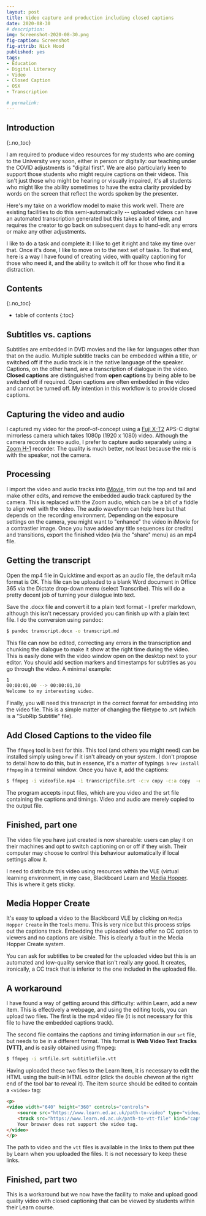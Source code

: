 ```yaml
---
layout: post
title: Video capture and production including closed captions 
date: 2020-08-30
# description: 
img: Screenshot-2020-08-30.png
fig-caption: Screenshot
fig-attrib: Nick Hood
published: yes
tags:
- Education
- Digital Literacy
- Video
- Closed Caption
- OSX
- Transcription

# permalink:
---
```

## Introduction
{:.no_toc}

I am required to produce video resources for my students who are coming to the University very soon, either in person or digitally: our teaching under the COVID adjustments is "digital first". We are also particularly keen to support those students who might require captions on their videos. This isn't just those who might be hearing or visually impaired, it's all students who might like the ability sometimes to have the extra clarity provided by words on the screen that reflect the words spoken by the presenter.

Here's my take on a workflow model to make this work well. There are existing facilities to do this semi-automatically -- uploaded videos can have an automated transcription generated but this takes a lot of time, and requires the creator to go back on subsequent days to hand-edit any errors or make any other adjustments.

I like to do a task and complete it: I like to get it right and take my time over that. Once it's done, I like to move on to the next set of tasks. To that end, here is a way I have found of creating video, with quality captioning for those who need it, and the ability to switch it off for those who find it a distraction.

## Contents
{:.no_toc}

* table of contents 
{:toc}


## Subtitles vs. captions

Subtitles are embedded in DVD movies and the like for languages other than that on the audio. Multiple subtitle tracks can be embedded within a title, or switched off if the audio track is in the native language of the speaker. Captions, on the other hand, are a transcription of dialogue in the video. **Closed captions** are distinguished from **open captions** by being able to be switched off if required. Open captions are often embedded in the video and cannot be turned off. My intention in this workflow is to provide closed captions.

## Capturing the video and audio

I captured my video for the proof-of-concept using a [Fuji X-T2](https://fujifilm-x.com/global/products/cameras/x-t2/) APS-C digital mirrorless camera which takes 1080p (1920 x 1080) video. Although the camera records stereo audio, I prefer to capture audio separately using a [Zoom H-1](https://www.zoom.co.jp/products/handy-recorder/h1-handy-recorder) recorder. The quality is much better, not least because the mic is with the speaker, not the camera.

## Processing 

I import the video and audio tracks into [iMovie](https://www.apple.com/uk/imovie/), trim out the top and tail and make other edits, and remove the embedded audio track captured by the camera. This is replaced with the Zoom audio, which can be a bit of a fiddle to align well with the video. The audio waveform can help here but that depends on the recording environment. Depending on the exposure settings on the camera, you might want to "enhance" the video in iMovie for a contrastier image. Once you have added any title sequences (or credits) and  transitions, export the finished video (via the "share" menu) as an mp4 file.

## Getting the transcript 

Open the mp4 file in Quicktime and export as an audio file, the default m4a format is OK. This file can be uploaded to a blank Word document in Office 365 via the Dictate drop-down menu (select Transcribe). This will do a pretty decent job of turning your dialogue into text.

Save the .docx file and convert it to a plain text format - I prefer markdown, although this isn't necessary provided you can finish up with a plain text file. I do the conversion using pandoc:

```sh
$ pandoc transcript.docx -o transcript.md
```

This file can now be edited, correcting any errors in the transcription and chunking the dialogue to make it show at the right time during the video. This is easily done with the video window open on the desktop next to your editor. You should add section markers and timestamps for subtitles as you go through the video. A minimal example:

```sh
1
00:00:01,00 --> 00:00:01,30
Welcome to my interesting video.
```

Finally, you will need this transcript in the correct format for embedding into the video file. This is a simple matter of changing the filetype to .srt (which is a "SubRip Subtitle" file). 

## Add Closed Captions to the video file

The `ffmpeg` tool is best for this. This tool (and others you might need) can be installed simply using `brew` if it isn't already on your system. I don't propose to detail how to do this, but in essence, it's a matter of typing`$ brew install ffmpeg` in a terminal window. Once you have it, add the captions:

```sh
$ ffmpeg -i videofile.mp4 -i transcriptfile.srt -c:v copy -c:a copy  -c:s mov_text -metadata:s:s:0 language=eng output.mp4
```
The program accepts input files, which are you video and the srt file containing the captions and timings. Video and audio are merely copied to the output file.

## Finished, part one

The video file you have just created is now shareable: users can play it on their machines and opt to switch captioning on or off if they wish. Their computer may choose to control this behaviour automatically if local settings allow it.

I need to distribute this video using resources within the VLE (virtual learning environment, in my case, Blackboard Learn and [Media Hopper](https://media.ed.ac.uk/). This is where it gets sticky.

## Media Hopper Create

It's easy to upload a video to the Blackboard VLE by clicking on `Media Hopper Create` in the `Tools` menu. This is very nice but this process strips out the captions track. Embedding the uploaded video offer no CC option to viewers and no captions are visible. This is clearly a fault in the Media Hopper Create system.

You can ask for subtitles to be created for the uploaded video but this is an automated and low-quality service that isn't really any good. It creates, ironically, a CC track that is inferior to the one included in the uploaded file.

## A workaround

I have found a way of getting around this difficulty: within Learn, add a new item. This is effectively a webpage, and using the editing tools, you can upload two files. The first is the mp4 video file (it is not necessary for this file to have the embedded captions track).

The second file contains the captions and timing information in our `srt` file, but needs to be in a different format. This format is **Web Video Text Tracks (VTT)**, and is easily obtained using ffmpeg:

```sh
$ ffmpeg -i srtfile.srt subtitlefile.vtt
```

Having uploaded these two files to the Learn Item, it is necessary to edit the HTML using the built-in HTML editor (click the double chevron at the right end of the tool bar to reveal it). The item source should be edited to contain a `<video>` tag:

```html
<p>  
<video width="640" height="360" controls="controls">
	<source src="https://www.learn.ed.ac.uk/path-to-video" type="video/mp4">  
	<track src="https://www.learn.ed.ac.uk/path-to-vtt-file" kind="captions" srclang="en" label="English" default>
	Your browser does not support the video tag.
</video>
</p>
```
The path to video and the `vtt` files is available in the links to them put thee by Learn when you uploaded the files. It is not necessary to keep these links.

## Finished, part two

This is a workaround but we now have the facility to make and upload good quality video with closed captioning that can be viewed by students within their Learn course.

<!--## Footnotes-->
